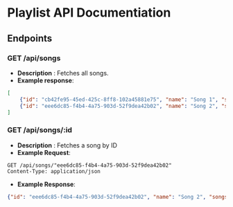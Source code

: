 # Playlist API Documentiation

## Endpoints

### GET /api/songs
- **Description** : Fetches all songs.
- **Example response**:
```json
[
    {"id": "cb42fe95-45ed-425c-8ff8-102a45881e75", "name": "Song 1", "songs": "Artist 1"}
    {"id": "eee6dc85-f4b4-4a75-903d-52f9dea42b02", "name": "Song 2", "songs": "Artist 2"}
]
```
### GET /api/songs/:id
 - **Description** : Fetches a song by ID
 - **Example Request**:
 ```http
GET /api/songs/"eee6dc85-f4b4-4a75-903d-52f9dea42b02"
Content-Type: application/json
```
- **Example Response**:
```json
{"id": "eee6dc85-f4b4-4a75-903d-52f9dea42b02", "name": "Song 2", "songs": "Artist 2"}
```
